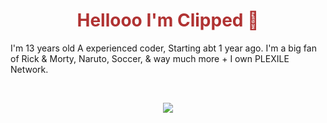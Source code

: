 <h1 align="center" style="color: #b03232;">Hellooo I'm Clipped 👋</h1>

I'm 13 years old A experienced coder, Starting abt 1 year ago. I'm a big fan of Rick & Morty, Naruto, Soccer, & way much more + I own PLEXILE Network.

<br>

<p align="center">
  <a href="https://skillicons.dev">
    <img src="https://skillicons.dev/icons?i=git,html,css,js,nodejs" />
  </a>
</p>
